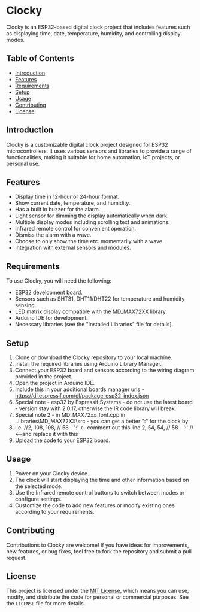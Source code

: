 # Clocky

Clocky is an ESP32-based digital clock project that includes features such as displaying time, date, temperature, humidity, and controlling display modes.

## Table of Contents

- [Introduction](#introduction)
- [Features](#features)
- [Requirements](#requirements)
- [Setup](#setup)
- [Usage](#usage)
- [Contributing](#contributing)
- [License](#license)

## Introduction

Clocky is a customizable digital clock project designed for ESP32 microcontrollers. It uses various sensors and libraries to provide a range of functionalities, making it suitable for home automation, IoT projects, or personal use.

## Features

- Display time in 12-hour or 24-hour format.
- Show current date, temperature, and humidity.
- Has a built in buzzer for the alarm.
- Light sensor for dimming the display automatically when dark. 
- Multiple display modes including scrolling text and animations.
- Infrared remote control for convenient operation.
- Dismiss the alarm with a wave.
- Choose to only show the time etc. momentarily with a wave.
- Integration with external sensors and modules.

## Requirements

To use Clocky, you will need the following:

- ESP32 development board.
- Sensors such as SHT31, DHT11/DHT22 for temperature and humidity sensing.
- LED matrix display compatible with the MD_MAX72XX library.
- Arduino IDE for development.
- Necessary libraries (see the "Installed Libraries" file for details).

## Setup

1. Clone or download the Clocky repository to your local machine.
2. Install the required libraries using Arduino Library Manager.
3. Connect your ESP32 board and sensors according to the wiring diagram provided in the project.
4. Open the project in Arduino IDE.
5. Include this in your additional boards manager urls - https://dl.espressif.com/dl/package_esp32_index.json
6. Special note - esp32 by Espressif Systems - do not use the latest board - version stay with 2.0.17, otherwise the IR code library will break.
7. Special note 2 - in MD_MAX72xx_font.cpp in ..libraries\MD_MAX72XX\src - you can get a better ":" for the clock by 
8. i.e.  //2, 108, 108,		// 58 - ':' <--comment out this line
  2, 54, 54,		// 58 - ':' // <--and replace it with this
9. Upload the code to your ESP32 board.

## Usage

1. Power on your Clocky device.
2. The clock will start displaying the time and other information based on the selected mode.
3. Use the Infrared remote control buttons to switch between modes or configure settings.
4. Customize the code to add new features or modify existing ones according to your requirements.

## Contributing

Contributions to Clocky are welcome! If you have ideas for improvements, new features, or bug fixes, feel free to fork the repository and submit a pull request.

## License

This project is licensed under the [MIT License](LICENSE), which means you can use, modify, and distribute the code for personal or commercial purposes. See the `LICENSE` file for more details.
